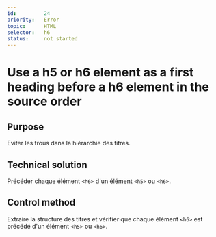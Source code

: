 ```yaml
---
id:         24
priority:   Error
topic:      HTML
selector:   h6
status:     not started
---
```


# Use a h5 or h6 element as a first heading before a h6 element in the source order

## Purpose

Eviter les trous dans la hiérarchie des titres.

## Technical solution

Précéder chaque élément `<h6>` d'un élément `<h5>` ou `<h6>`.

## Control method

Extraire la structure des titres et vérifier que chaque élément `<h6>` est précédé d'un élément `<h5>` ou `<h6>`.

